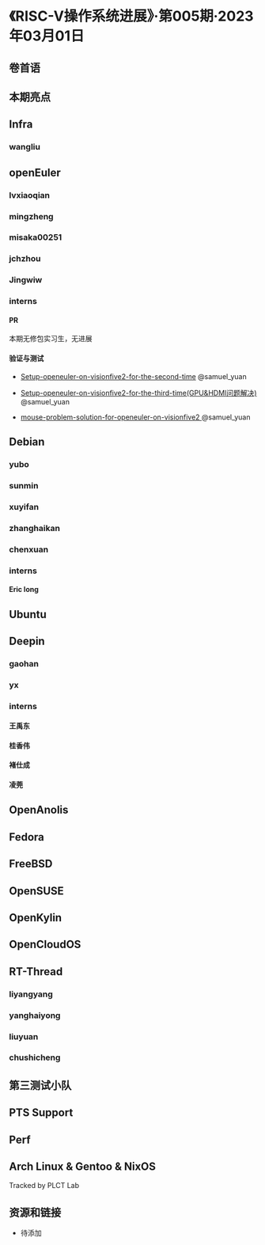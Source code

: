 # 《RISC-V操作系统进展》·第005期·2023年03月01日

## 卷首语

## 本期亮点

## Infra

### wangliu

## openEuler

### lvxiaoqian

### mingzheng

### misaka00251

### jchzhou

### Jingwiw

### interns

#### PR

本期无修包实习生，无进展

#### 验证与测试

- [Setup-openeuler-on-visionfive2-for-the-second-time](https://gitee.com/samuel_yuan/riscv-openeuler-visionfive/blob/master/chapter1-Build-openeuler-on-visionfive/Setup-openeuler-on-visionfive2-for-the-second-time.md)   @samuel_yuan

- [Setup-openeuler-on-visionfive2-for-the-third-time(GPU&HDMI问题解决) ](https://gitee.com/samuel_yuan/riscv-openeuler-visionfive/blob/master/chapter1-Build-openeuler-on-visionfive/Setup-openeuler-on-visionfive2-for-the-third-time.md)  @samuel_yuan

- [mouse-problem-solution-for-openeuler-on-visionfive2 ](https://gitee.com/samuel_yuan/riscv-openeuler-visionfive/blob/master/chapter4-Trouble-shooting/mouse-problem-solution-for-openeuler-on-visionfive2.md) @samuel_yuan

## Debian

### yubo

### sunmin

### xuyifan

### zhanghaikan

### chenxuan

### interns

#### Eric long

## Ubuntu

## Deepin

### gaohan

### yx

### interns

#### 王禹东

#### 桂香伟

#### 褚仕成

#### 凌莞

## OpenAnolis

## Fedora

## FreeBSD

## OpenSUSE

## OpenKylin

## OpenCloudOS

## RT-Thread
### liyangyang

### yanghaiyong

### liuyuan

### chushicheng

## 第三测试小队

## PTS Support

## Perf

## Arch Linux & Gentoo & NixOS

Tracked by PLCT Lab

## 资源和链接

- 待添加
